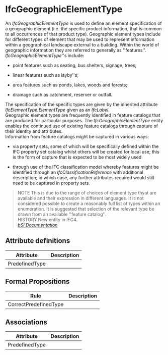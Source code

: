 IfcGeographicElementType
========================
An _IfcGeographicElementType_ is used to define an element specification of a
geographic element (i.e. the specific product information, that is common to
all occurrences of that product type). Geographic element types include for
different types of element that may be used to represent information within a
geographical landscape external to a building. Within the world of geographic
information they are referred to generally as ''features''.
_IfcGeographicElementType_''s include:  

  

  * point features such as seating, bus shelters, signage, trees; 
  

  * linear features such as layby''s; 
  

  * area features such as ponds, lakes, woods and forests; 
  

  * drainage such as catchment, reserver or outfall.
  

  
The specification of the specific types are given by the inherited attribute
_IfcElementType.ElementType_ given as an _IfcLabel_.  
Geographic element types are frequently identified in feature catalogs that
are produced for particular purposes. The _IfcGeographicElementType_ entity
enables the continued use of existing feature catalogs through capture of
their identity and attributes.  
Information from feature catalogs might be captured in various ways:  

  

  * via property sets, some of which will be specifically defined within the IFC property set catalog whilst others will be created for local use; this is the form of capture that is expected to be most widely used 
  

  * through use of the IFC classification model whereby features might be identified through an _IfcClassificationReference_ with additional description; in which case, any further attributes required would still need to be captured in property sets. 
  

  
> NOTE This is due to the range of choices of element type thyat are available
> and their expression in different languages. It is not considered possible
> to create a reasonably full list of types within an enumeration. It is
> suggested that selection of the relevant type be drawn from an available
> ''feature catalog''.  
> HISTORY New entity in IFC4.  
[ _bSI
Documentation_](https://standards.buildingsmart.org/IFC/DEV/IFC4_2/FINAL/HTML/schema/ifcproductextension/lexical/ifcgeographicelementtype.htm)


Attribute definitions
---------------------
| Attribute      | Description   |
|----------------|---------------|
| PredefinedType |               |

Formal Propositions
-------------------
| Rule                  | Description   |
|-----------------------|---------------|
| CorrectPredefinedType |               |

Associations
------------
| Attribute      | Description   |
|----------------|---------------|
| PredefinedType |               |

